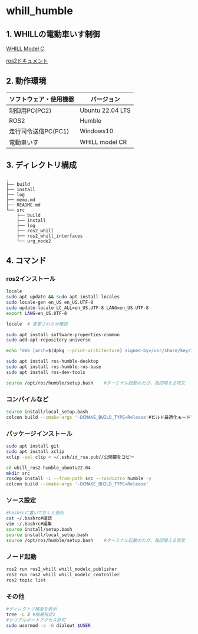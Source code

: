 # whill_humble
## 1. WHILLの電動車いす制御
[WHILL Model C](https://whill.inc/jp/model-c)

[ros2ドキュメント](https://docs.ros.org/en/humble/index.html)
## 2. 動作環境
| ソフトウェア・使用機器 | バージョン |
| -------------------- | ---------- |
| 制御用PC(PC2)         | Ubuntu 22.04 LTS  |
| ROS2                 | Humble     |
| 走行司令送信PC(PC1)    |Windows10|
| 電動車いす             | WHILL model CR   |
## 3. ディレクトリ構成
```
.
├── build
├── install
├── log 
├── memo.md
├── README.md
└── src
    ├── build
    ├── install
    ├── log
    ├── ros2_whill
    ├── ros2_whill_interfaces
    └── urg_node2
```
## 4. コマンド
### ros2インストール
```bash
locale
sudo apt update && sudo apt install locales
sudo locale-gen en_US en_US.UTF-8
sudo update-locale LC_ALL=en_US.UTF-8 LANG=en_US.UTF-8
export LANG=en_US.UTF-8

locale  # 変更されたか確認

sudo apt install software-properties-common
sudo add-apt-repository universe

echo "deb [arch=$(dpkg --print-architecture) signed-by=/usr/share/keyrings/ros-archive-keyring.gpg] http://packages.ros.org/ros2/ubuntu $(. /etc/os-release && echo $UBUNTU_CODENAME) main" | sudo tee /etc/apt/sources.list.d/ros2.list > /dev/null

sudo apt install ros-humble-desktop
sudo apt install ros-humble-ros-base
sudo apt install ros-dev-tools

source /opt/ros/humble/setup.bash    #ターミナル起動のたび、毎回唱える呪文
```
### コンパイルなど
```bash
source install/local_setup.bash
colcon build --cmake-args '-DCMAKE_BUILD_TYPE=Release'#ビルド最適化モードでビルド
```
### パッケージインストール
```bash
sudo apt install git
sudo apt install xclip
xclip -sel clip < ~/.ssh/id_rsa.pub//公開鍵をコピー

cd whill_ros2-humble_ubuntu22.04
mkdir src
rosdep install -i --from-path src --rosdistro humble -y
colcon build --cmake-args '-DCMAKE_BUILD_TYPE=Release'
```
### ソース設定
```bash
#bashrcに書いておくと便利
cat ~/.bashrc#確認
vim ~/.bashrc#編集
source install/setup.bash
source install/local_setup.bash
source /opt/ros/humble/setup.bash    #ターミナル起動のたび、毎回唱える呪文
```
### ノード起動
```bash
ros2 run ros2_whill whill_modelc_publisher
ros2 run ros2_whill whill_modelc_controller
ros2 topic list
```
### その他
```bash
#ディレクトリ構造を表示
tree -L 2 #階層指定2
#シリアルポートアクセス許可
sudo usermod -a -G dialout $USER
```

